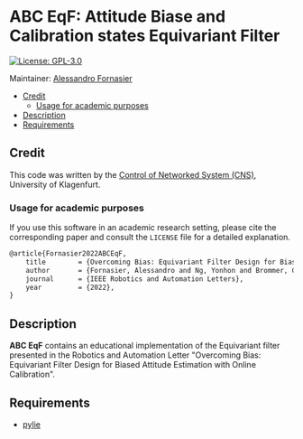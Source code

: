 # ABC EqF: Attitude Biase and Calibration states Equivariant Filter

[![License: GPL-3.0](https://img.shields.io/badge/license-GPL--3.0-informational)](./LICENSE)

Maintainer: [Alessandro Fornasier](mailto:alessandro.fornasier@aau.at)

- [Credit](#credit)
  * [Usage for academic purposes](#usage-for-academic-purposes)
- [Description](#description)
- [Requirements](#requirements)

## Credit
This code was written by the [Control of Networked System (CNS)](https://www.aau.at/en/smart-systems-technologies/control-of-networked-systems/), University of Klagenfurt.

### Usage for academic purposes
If you use this software in an academic research setting, please cite the
corresponding paper and consult the `LICENSE` file for a detailed explanation.

```latex
@article{Fornasier2022ABCEqF,
    title        = {Overcoming Bias: Equivariant Filter Design for Biased Attitude Estimation with Online Calibration},
    author       = {Fornasier, Alessandro and Ng, Yonhon and Brommer, Christian and Böhm, Christoph and Mahony, Robert and Weiss, Stephan},
    journal      = {IEEE Robotics and Automation Letters},
    year         = {2022},
}
```

## Description
**ABC EqF** contains an educational implementation of the Equivariant filter presented in the Robotics and Automation Letter "Overcoming Bias: Equivariant Filter Design for Biased Attitude Estimation with Online Calibration".

## Requirements

* [pylie](https://github.com/pvangoor/pylie)

